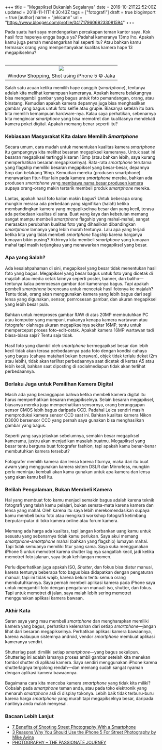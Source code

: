 +++
title = "Megapiksel Bukanlah Segalanya"
date = 2016-10-21T22:52:00Z
updated = 2018-11-11T14:30:43Z
tags = ["fotografi"]
draft = true
blogimport = true 
[author]
	name = "jekicann"
	uri = "https://www.blogger.com/profile/04171796069233081594"
+++

Pada suatu hari saya mendengarkan percakapan teman kantor saya. Kok hasil foto hapenya engga bagus ya? Padahal kameranya 13mp lho. Apakah kamu juga pernah mendengarkan hal seperti itu? Atau bahkan kamu termasuk orang yang mempertanyakan kualitas kamera hape 13 megapikselmu?<br /><br /><table align="center" cellpadding="0" cellspacing="0" class="tr-caption-container" style="margin-left: auto; margin-right: auto; text-align: center;"><tbody><tr><td style="text-align: center;"><a href="https://2.bp.blogspot.com/-JMlrCO6Crnw/Wagw9oXU-4I/AAAAAAAAb68/k89m3eQtcEwUlMkZV5RTv2YfYsIG3VZEwCKgBGAs/s1600/IMG_0415.jpg" imageanchor="1" style="margin-left: auto; margin-right: auto;"><img border="0" data-original-height="800" data-original-width="1200" src="https://2.bp.blogspot.com/-JMlrCO6Crnw/Wagw9oXU-4I/AAAAAAAAb68/k89m3eQtcEwUlMkZV5RTv2YfYsIG3VZEwCKgBGAs/s1600/IMG_0415.jpg" /></a></td></tr><tr><td class="tr-caption" style="text-align: center;">Window Shopping, Shot using iPhone 5 © Jaka</td></tr></tbody></table>Salah satu acuan ketika memilih hape canggih (<i>smartphone</i>), tentunya adalah kita melihat kemampuan kameranya. Apakah kamera belakangnya bisa mengambil gambar yang bagus untuk foto pemandangan, orang, atau binatang. Kemudian apakah kamera depannya juga bisa menghasilkan gambar yang bagus untuk foto selfie atau grupie. Biasanya setelah itu baru kita memilih kemampuan hardware-nya. Kalau saya perhatikan, sebenarnya kita mengincar <i>smartphone </i>yang bisa memotret dan kualitasnya mendekati kamera poket digital. Apakah memang benar seperti itu?<br /><h3>Kebiasaan Masyarakat Kita dalam Memilih <i>Smartphone</i></h3>Secara umum, cara mudah untuk menentukan kualitas kamera <i>smartphone </i>itu gampangnya kita melihat besaran megapiksel kameranya. Untuk saat ini besaran megapiksel tertinggi kisaran 16mp (atau bahkan lebih, saya kurang memperhatikan besaran megapikselnya). Rata-rata <i>smartphone </i>terutama yang flagship memiliki besaran megapiksel yang besar-besar, depannya 5mp dan belakang 16mp. Kemudian mereka (produsen smartphone) menawarkan fitur-fitur lain pada kamera <i>smartphone </i>mereka, bahkan ada produsen <i>smartphone </i>yang<a href="http://inet.detik.com/consumer/d-3181589/duet-huawei-p9-meluncur-dilengkapi-dual-camera-leica" rel="nofollow" target="_blank"> membawa nama besar produsen kamera</a> supaya orang-orang makin tertarik membeli produk <i>smartphone </i>mereka.<br /><br />Lantas, apakah hasil foto kalian makin bagus? Untuk beberapa orang mungkin merasa ada perbedaan yang signifikan (halah) ketika membandingkan kamera yang megapikselnya besar dan yang kecil, terasa ada perbedaan kualitas di sana. Buat yang kaya dan kebetulan memang sangat mampu membeli <i>smartphone </i>flagship yang mahal-mahal, sangat merasakan perubahan kualitas foto yang dihasilkan dibandingkan <i>smartphone </i>lamanya yang lebih murah tentunya. Lalu apa yang terjadi ketika kita yang tidak membeli <i>smartphone </i>flagship karena harganya lumayan bikin pusing? Akhirnya kita membeli <i>smartphone </i>yang lumayan mahal tapi masih terjangkau yang menawarkan megapiksel yang besar.<br /><h3>Apa yang Salah?</h3>Ada kesalahpahaman di sini, megapiksel yang besar tidak menentukan hasil foto yang bagus. Megapiksel yang besar bagus untuk foto yang dicetak di majalah atau media cetak lainnya seperti poster, banner, dan baliho—tentunya kalau pemrosesan gambar dari kameranya bagus. Tapi apakah pembeli <i>smartphone </i>berencana untuk mencetak hasil fotonya ke majalah? Tentu tidak, orang akan menggunakan kamera yang lebih bagus dari segi lensa yang digunakan, sensor, pemrosesan gambar, dan ukuran megapiksel yang lebih besar pula.<br /><br />Bahkan untuk memproses gambar RAW di atas 20MP membutuhkan PC atau komputer yang mumpuni, makanya kenapa kamera wartawan atau fotografer olahraga ukuran megapikselnya sekitar 16MP, tentu untuk mempercepat proses foto-edit-cetak. Apakah kamera 16MP wartawan tadi biasa-biasa saja? Tentu saja tidak.<br /><br />Hasil foto yang diambil oleh <i>smartphone </i>bermegapiksel besar dan lebih kecil tidak akan terasa perbedaannya pada foto dengan kondisi cahaya yang bagus (cahaya matahari bukan berawan), objek tidak terlalu dekat (2m atau lebih), tidak akan terlihat perbedaannya saat dicetak di kertas A5 atau lebih kecil, bahkan saat diposting di socialmediapun tidak akan terlihat perbedaannya.<br /><h3>Berlaku Juga untuk Pemilihan Kamera Digital</h3>Masih ada yang beranggapan bahwa ketika membeli kamera digital itu harus memperhatikan besaran megapikselnya. Selain besaran megapiksel, biasanya mereka juga memperhatikan sensornya, orang beranggapan sensor CMOS lebih bagus daripada CCD. Padahal Leica sendiri masih memproduksi kamera sensor CCD saat ini. Bahkan kualitas kamera Nikon D3000 bersensor CCD yang pernah saya gunakan bisa menghasilkan gambar yang bagus.<br /><br />Seperti yang saya jelaskan sebelumnya, semakin besar megapiksel kameramu, justru akan menjadikan masalah buatmu. Megapiksel yang besar tentu berguna buat fotografer fashion, tapi apakah kamu benar-benar membutuhkan kamera tersebut?<br /><br />Fotografer memilih kamera dan lensa karena fiturnya, maka dari itu buat awam yang menggunakan kamera sistem DSLR dan Mirrorless, mungkin perlu meninjau kembali akan kamu gunakan untuk apa kamera dan lensa yang akan kamu beli itu.<br /><h3>Belilah Pengalaman, Bukan Membeli Kamera</h3>Hal yang membuat foto kamu menjadi semakin bagus adalah karena teknik fotografi yang telah kamu pelajari, bukan semata-mata karena kamera dan lensa yang mahal. Oleh karena itu saya lebih merekomendasikan supaya kamu membeli buku foto atau mengikuti workshop fotografi ketimbang berputar-putar di toko kamera online atau forum kamera.<br /><br />Memang ada harga ada kualitas, tapi jangan korbankan uang kamu untuk sesuatu yang sebenarnya tidak kamu perlukan. Saya akui memang <i>smartphone</i>-<i>smartphone</i> mahal (bahkan yang flagship) lumayan mahal. Tapi tidak semuanya memiliki fitur yang sama. Saya suka menggunakan iPhone 5 untuk memotret karena shutter lag nya sangatlah kecil, jadi ketika memotret foto jalanan, saya tidak kehilangan momen.<br /><br />Perlu diperhatikan juga apakah ISO, <i>Shutter</i>, dan fokus bisa diatur manual, karena tentunya beberapa foto bagus bisa didapatkan dengan pengaturan manual, tapi ini tidak wajib, karena belum tentu semua orang membutuhkannya. Saya pernah membeli aplikasi kamera pada iPhone saya untuk mengambil foto dengan pengaturan manual: iso, shutter, dan fokus. Tapi untuk memotret di jalan, saya malah lebih sering memotret menggunakan aplikasi kamera bawaan.<br /><h3>Akhir Kata</h3>Saran saya yang mau membeli <i>smartphone </i>dan mengharapkan memiliki kamera yang bagus, perhatikan kelemahan dari setiap <i>smartphone</i>—jangan lihat dari besaran megapikselnya. Perhatikan aplikasi kamera bawaannya, karena walaupun sistemnya android, vendor <i>smartphone </i>membuat aplikasi kameranya sendiri.<br /><br />Shutterlag pasti dimiliki setiap <i>smartphone</i>—yang bagus sekalipun. Shutterlag ini adalah lamanya proses ambil gambar setelah kita menekan tombol shutter di aplikasi kamera. Saya sendiri menggunakan iPhone karena shutterlagnya tergolong rendah—dan memang sudah sangat nyaman dengan aplikasi kamera bawaannya.<br /><br />Bagaimana cara kita mencoba kamera <i>smartphone </i>yang tidak kita miliki? Cobalah pada <i>smartphone </i>teman anda, atau pada toko elektronik yang menaruh <i>smartphone </i>asli di display tokonya. Lebih baik tidak terburu-buru karena harga <i>smartphone </i>yang murah tapi megapikselnya besar, daripada nantinya anda malah menyesal.<br /><h3>Bacaan Lebih Lanjut</h3><ul><li><a href="http://erickimphotography.com/blog/2015/07/08/the-benefits-of-street-photography-with-a-smartphone/" rel="nofollow" target="_blank">7 Benefits of Shooting Street Photography With a Smartphone</a></li><li><a href="http://erickimphotography.com/blog/2012/10/11/3-reasons-why-you-should-use-the-iphone-5-for-street-photography-by-mike-avina/" rel="nofollow" target="_blank">3 Reasons Why You Should Use the iPhone 5 For Street Photography by Mike Avina</a></li><li><a href="http://oggsie.com/blog/13536202/the-passionate-journey" rel="nofollow" target="_blank">PHOTOGRAPHY – THE PASSIONATE JOURNEY</a></li></ul><br /><div><br /></div>
